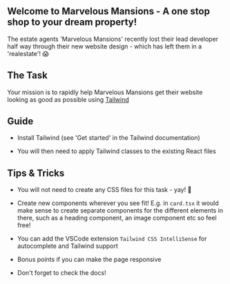 ## Welcome to Marvelous Mansions - A one stop shop to your dream property!

The estate agents 'Marvelous Mansions' recently lost their lead developer half way through their new website design - which has left them in a 'realestate'! 😱


## The Task

Your mission is to rapidly help Marvelous Mansions get their website looking as good as possible using [Tailwind](https://tailwindcss.com/)


## Guide

- Install Tailwind (see 'Get started' in the Tailwind documentation)

- You will then need to apply Tailwind classes to the existing React files

## Tips & Tricks

- You will not need to create any CSS files for this task - yay! 🎉

- Create new components wherever you see fit! E.g. in `card.tsx` it would make sense to create separate components for the different elements in there, such as a heading component, an image component etc so feel free!

- You can add the VSCode extension `Tailwind CSS IntelliSense` for autocomplete and Tailwind support

- Bonus points if you can make the page responsive

- Don't forget to check the docs!


